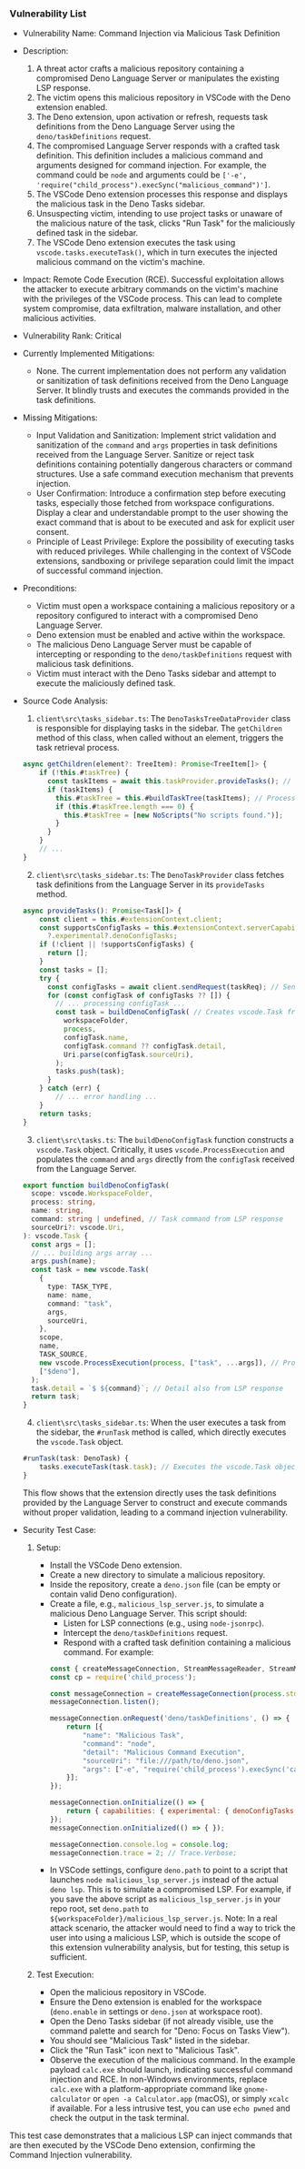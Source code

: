 ### Vulnerability List

* Vulnerability Name: Command Injection via Malicious Task Definition
* Description:
    1. A threat actor crafts a malicious repository containing a compromised Deno Language Server or manipulates the existing LSP response.
    2. The victim opens this malicious repository in VSCode with the Deno extension enabled.
    3. The Deno extension, upon activation or refresh, requests task definitions from the Deno Language Server using the `deno/taskDefinitions` request.
    4. The compromised Language Server responds with a crafted task definition. This definition includes a malicious command and arguments designed for command injection. For example, the command could be `node` and arguments could be `['-e', 'require("child_process").execSync("malicious_command")']`.
    5. The VSCode Deno extension processes this response and displays the malicious task in the Deno Tasks sidebar.
    6. Unsuspecting victim, intending to use project tasks or unaware of the malicious nature of the task, clicks "Run Task" for the maliciously defined task in the sidebar.
    7. The VSCode Deno extension executes the task using `vscode.tasks.executeTask()`, which in turn executes the injected malicious command on the victim's machine.
* Impact: Remote Code Execution (RCE). Successful exploitation allows the attacker to execute arbitrary commands on the victim's machine with the privileges of the VSCode process. This can lead to complete system compromise, data exfiltration, malware installation, and other malicious activities.
* Vulnerability Rank: Critical
* Currently Implemented Mitigations:
    * None. The current implementation does not perform any validation or sanitization of task definitions received from the Deno Language Server. It blindly trusts and executes the commands provided in the task definitions.
* Missing Mitigations:
    * Input Validation and Sanitization: Implement strict validation and sanitization of the `command` and `args` properties in task definitions received from the Language Server. Sanitize or reject task definitions containing potentially dangerous characters or command structures. Use a safe command execution mechanism that prevents injection.
    * User Confirmation: Introduce a confirmation step before executing tasks, especially those fetched from workspace configurations. Display a clear and understandable prompt to the user showing the exact command that is about to be executed and ask for explicit user consent.
    * Principle of Least Privilege: Explore the possibility of executing tasks with reduced privileges. While challenging in the context of VSCode extensions, sandboxing or privilege separation could limit the impact of successful command injection.
* Preconditions:
    * Victim must open a workspace containing a malicious repository or a repository configured to interact with a compromised Deno Language Server.
    * Deno extension must be enabled and active within the workspace.
    * The malicious Deno Language Server must be capable of intercepting or responding to the `deno/taskDefinitions` request with malicious task definitions.
    * Victim must interact with the Deno Tasks sidebar and attempt to execute the maliciously defined task.
* Source Code Analysis:
    1. `client\src\tasks_sidebar.ts`: The `DenoTasksTreeDataProvider` class is responsible for displaying tasks in the sidebar. The `getChildren` method of this class, when called without an element, triggers the task retrieval process.
    ```typescript
    async getChildren(element?: TreeItem): Promise<TreeItem[]> {
        if (!this.#taskTree) {
          const taskItems = await this.taskProvider.provideTasks(); // Calls DenoTaskProvider.provideTasks()
          if (taskItems) {
            this.#taskTree = this.#buildTaskTree(taskItems); // Processes task items
            if (this.#taskTree.length === 0) {
              this.#taskTree = [new NoScripts("No scripts found.")];
            }
          }
        }
        // ...
    }
    ```
    2. `client\src\tasks_sidebar.ts`: The `DenoTaskProvider` class fetches task definitions from the Language Server in its `provideTasks` method.
    ```typescript
    async provideTasks(): Promise<Task[]> {
        const client = this.#extensionContext.client;
        const supportsConfigTasks = this.#extensionContext.serverCapabilities
          ?.experimental?.denoConfigTasks;
        if (!client || !supportsConfigTasks) {
          return [];
        }
        const tasks = [];
        try {
          const configTasks = await client.sendRequest(taskReq); // Sends "deno/taskDefinitions" request
          for (const configTask of configTasks ?? []) {
            // ... processing configTask ...
            const task = buildDenoConfigTask( // Creates vscode.Task from configTask
              workspaceFolder,
              process,
              configTask.name,
              configTask.command ?? configTask.detail,
              Uri.parse(configTask.sourceUri),
            );
            tasks.push(task);
          }
        } catch (err) {
            // ... error handling ...
        }
        return tasks;
    }
    ```
    3. `client\src\tasks.ts`: The `buildDenoConfigTask` function constructs a `vscode.Task` object. Critically, it uses `vscode.ProcessExecution` and populates the `command` and `args` directly from the `configTask` received from the Language Server.
    ```typescript
    export function buildDenoConfigTask(
      scope: vscode.WorkspaceFolder,
      process: string,
      name: string,
      command: string | undefined, // Task command from LSP response
      sourceUri?: vscode.Uri,
    ): vscode.Task {
      const args = [];
      // ... building args array ...
      args.push(name);
      const task = new vscode.Task(
        {
          type: TASK_TYPE,
          name: name,
          command: "task",
          args,
          sourceUri,
        },
        scope,
        name,
        TASK_SOURCE,
        new vscode.ProcessExecution(process, ["task", ...args]), // ProcessExecution with command and args
        ["$deno"],
      );
      task.detail = `$ ${command}`; // Detail also from LSP response
      return task;
    }
    ```
    4. `client\src\tasks_sidebar.ts`: When the user executes a task from the sidebar, the `#runTask` method is called, which directly executes the `vscode.Task` object.
    ```typescript
    #runTask(task: DenoTask) {
        tasks.executeTask(task.task); // Executes the vscode.Task object
    }
    ```
    This flow shows that the extension directly uses the task definitions provided by the Language Server to construct and execute commands without proper validation, leading to a command injection vulnerability.

* Security Test Case:
    1. Setup:
        * Install the VSCode Deno extension.
        * Create a new directory to simulate a malicious repository.
        * Inside the repository, create a `deno.json` file (can be empty or contain valid Deno configuration).
        * Create a file, e.g., `malicious_lsp_server.js`, to simulate a malicious Deno Language Server. This script should:
            * Listen for LSP connections (e.g., using `node-jsonrpc`).
            * Intercept the `deno/taskDefinitions` request.
            * Respond with a crafted task definition containing a malicious command. For example:
            ```javascript
            const { createMessageConnection, StreamMessageReader, StreamMessageWriter } = require('vscode-jsonrpc/node');
            const cp = require('child_process');

            const messageConnection = createMessageConnection(process.stdin, process.stdout);
            messageConnection.listen();

            messageConnection.onRequest('deno/taskDefinitions', () => {
                return [{
                    "name": "Malicious Task",
                    "command": "node",
                    "detail": "Malicious Command Execution",
                    "sourceUri": "file:///path/to/deno.json",
                    "args": ["-e", "require('child_process').execSync('calc.exe')"] // Malicious payload
                }];
            });

            messageConnection.onInitialize(() => {
                return { capabilities: { experimental: { denoConfigTasks: true } } };
            });
            messageConnection.onInitialized(() => { });

            messageConnection.console.log = console.log;
            messageConnection.trace = 2; // Trace.Verbose;
            ```
        * In VSCode settings, configure `deno.path` to point to a script that launches `node malicious_lsp_server.js` instead of the actual `deno lsp`. This is to simulate a compromised LSP. For example, if you save the above script as `malicious_lsp_server.js` in your repo root, set `deno.path` to `${workspaceFolder}/malicious_lsp_server.js`. Note: In a real attack scenario, the attacker would need to find a way to trick the user into using a malicious LSP, which is outside the scope of this extension vulnerability analysis, but for testing, this setup is sufficient.

    2. Test Execution:
        * Open the malicious repository in VSCode.
        * Ensure the Deno extension is enabled for the workspace (`deno.enable` in settings or `deno.json` at workspace root).
        * Open the Deno Tasks sidebar (if not already visible, use the command palette and search for "Deno: Focus on Tasks View").
        * You should see "Malicious Task" listed in the sidebar.
        * Click the "Run Task" icon next to "Malicious Task".
        * Observe the execution of the malicious command. In the example payload `calc.exe` should launch, indicating successful command injection and RCE. In non-Windows environments, replace `calc.exe` with a platform-appropriate command like `gnome-calculator` or `open -a Calculator.app` (macOS), or simply `xcalc` if available. For a less intrusive test, you can use `echo pwned` and check the output in the task terminal.

This test case demonstrates that a malicious LSP can inject commands that are then executed by the VSCode Deno extension, confirming the Command Injection vulnerability.
